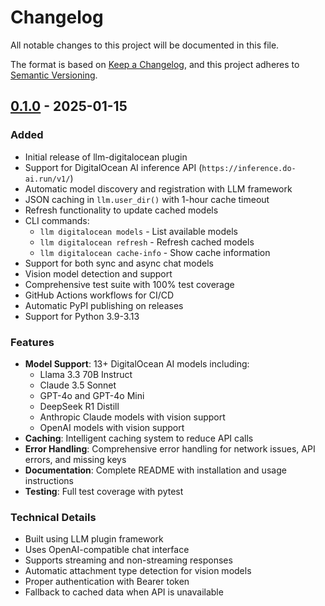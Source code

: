 # Changelog

All notable changes to this project will be documented in this file.

The format is based on [Keep a Changelog](https://keepachangelog.com/en/1.0.0/),
and this project adheres to [Semantic Versioning](https://semver.org/spec/v2.0.0.html).

## [0.1.0] - 2025-01-15

### Added
- Initial release of llm-digitalocean plugin
- Support for DigitalOcean AI inference API (`https://inference.do-ai.run/v1/`)
- Automatic model discovery and registration with LLM framework
- JSON caching in `llm.user_dir()` with 1-hour cache timeout
- Refresh functionality to update cached models
- CLI commands:
  - `llm digitalocean models` - List available models
  - `llm digitalocean refresh` - Refresh cached models
  - `llm digitalocean cache-info` - Show cache information
- Support for both sync and async chat models
- Vision model detection and support
- Comprehensive test suite with 100% test coverage
- GitHub Actions workflows for CI/CD
- Automatic PyPI publishing on releases
- Support for Python 3.9-3.13

### Features
- **Model Support**: 13+ DigitalOcean AI models including:
  - Llama 3.3 70B Instruct
  - Claude 3.5 Sonnet
  - GPT-4o and GPT-4o Mini
  - DeepSeek R1 Distill
  - Anthropic Claude models with vision support
  - OpenAI models with vision support
- **Caching**: Intelligent caching system to reduce API calls
- **Error Handling**: Comprehensive error handling for network issues, API errors, and missing keys
- **Documentation**: Complete README with installation and usage instructions
- **Testing**: Full test coverage with pytest

### Technical Details
- Built using LLM plugin framework
- Uses OpenAI-compatible chat interface
- Supports streaming and non-streaming responses
- Automatic attachment type detection for vision models
- Proper authentication with Bearer token
- Fallback to cached data when API is unavailable

[0.1.0]: https://github.com/yourusername/llm-digitalocean/releases/tag/0.1.0